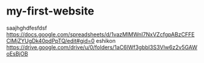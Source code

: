 # my-first-website

saajhghdfesfdsf
https://docs.google.com/spreadsheets/d/1vazMlMWnI7NxVZcfgpABzCFFEClMjZYUgDk40pdPpTQ/edit#gid=0
eshikon
https://drive.google.com/drive/u/0/folders/1aC6lWf3gbbI3S3Vlw6z2v5GAWoEsBjOB
